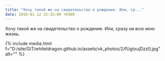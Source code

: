 ```yaml
---
title: "Хочу такой же на свидетельство о рождение. Или, ср..."
date: 2018-01-12 15:32:00 +0300
---
```


Хочу такой же на свидетельство о рождение. Или, сразу на всю мою жизнь.

{% include media.html f="D:/site/GiT/whiteldragon.github.io/assets/vk_photos/2/fUgtxujDzz0.jpg" alt="" %}
